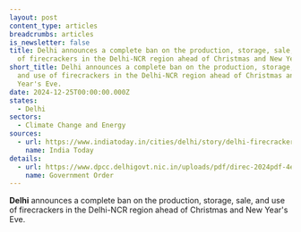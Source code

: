 ```yaml
---
layout: post
content_type: articles
breadcrumbs: articles
is_newsletter: false
title: Delhi announces a complete ban on the production, storage, sale, and use
  of firecrackers in the Delhi-NCR region ahead of Christmas and New Year's Eve.
short_title: Delhi announces a complete ban on the production, storage, sale,
  and use of firecrackers in the Delhi-NCR region ahead of Christmas and New
  Year's Eve.
date: 2024-12-25T00:00:00.000Z
states:
  - Delhi
sectors:
  - Climate Change and Energy
sources:
  - url: https://www.indiatoday.in/cities/delhi/story/delhi-firecracker-ban-new-year-christmas-air-pollution-aqi-weather-2652635-2024-12-20
    name: India Today
details:
  - url: https://www.dpcc.delhigovt.nic.in/uploads/pdf/direc-2024pdf-4e758860d41b4435df3fe8d430af2075.pdf
    name: Government Order
---
```

**Delhi** announces a complete ban on the production, storage, sale, and use of firecrackers in the Delhi-NCR region ahead of Christmas and New Year's Eve.
